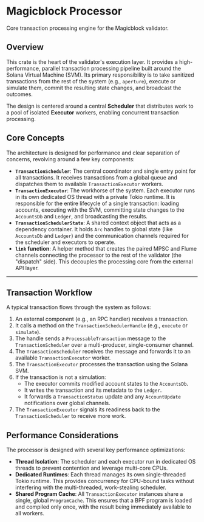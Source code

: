 # Magicblock Processor

Core transaction processing engine for the Magicblock validator.

## Overview

This crate is the heart of the validator's execution layer. It provides a high-performance, parallel transaction processing pipeline built around the Solana Virtual Machine (SVM). Its primary responsibility is to take sanitized transactions from the rest of the system (e.g., `aperture`), execute or simulate them, commit the resulting state changes, and broadcast the outcomes.

The design is centered around a central **Scheduler** that distributes work to a pool of isolated **Executor** workers, enabling concurrent transaction processing.

## Core Concepts

The architecture is designed for performance and clear separation of concerns, revolving around a few key components:

-   **`TransactionScheduler`**: The central coordinator and single entry point for all transactions. It receives transactions from a global queue and dispatches them to available `TransactionExecutor` workers.
-   **`TransactionExecutor`**: The workhorse of the system. Each executor runs in its own dedicated OS thread with a private Tokio runtime. It is responsible for the entire lifecycle of a single transaction: loading accounts, executing with the SVM, committing state changes to the `AccountsDb` and `Ledger`, and broadcasting the results.
-   **`TransactionSchedulerState`**: A shared context object that acts as a dependency container. It holds `Arc` handles to global state (like `AccountsDb` and `Ledger`) and the communication channels required for the scheduler and executors to operate.
-   **`link` function**: A helper method that creates the paired MPSC and Flume channels connecting the processor to the rest of the validator (the "dispatch" side). This decouples the processing core from the external API layer.

---

## Transaction Workflow

A typical transaction flows through the system as follows:

1.  An external component (e.g., an RPC handler) receives a transaction.
2.  It calls a method on the `TransactionSchedulerHandle` (e.g., `execute` or `simulate`).
3.  The handle sends a `ProcessableTransaction` message to the `TransactionScheduler` over a multi-producer, single-consumer channel.
4.  The `TransactionScheduler` receives the message and forwards it to an available `TransactionExecutor` worker.
5.  The `TransactionExecutor` processes the transaction using the Solana SVM.
6.  If the transaction is not a simulation:
    -   The executor commits modified account states to the `AccountsDb`.
    -   It writes the transaction and its metadata to the `Ledger`.
    -   It forwards a `TransactionStatus` update and any `AccountUpdate` notifications over global channels.
7.  The `TransactionExecutor` signals its readiness back to the `TransactionScheduler` to receive more work.

## Performance Considerations

The processor is designed with several key performance optimizations:

-   **Thread Isolation**: The scheduler and each executor run in dedicated OS threads to prevent contention and leverage multi-core CPUs.
-   **Dedicated Runtimes**: Each thread manages its own single-threaded Tokio runtime. This provides concurrency for CPU-bound tasks without interfering with the multi-threaded, work-stealing scheduler.
-   **Shared Program Cache**: All `TransactionExecutor` instances share a single, global `ProgramCache`. This ensures that a BPF program is loaded and compiled only once, with the result being immediately available to all workers.

